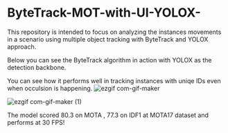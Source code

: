 # ByteTrack-MOT-with-UI-YOLOX-
This repository is intended to focus on analyzing the instances movements in a scenario using multiple object tracking with ByteTrack and YOLOX approach.

Below you can see the ByteTrack algorithm in action with YOLOX as the detection backbone. 

You can see how it performs well in tracking instances with uniqe IDs even when occulsion is happening. 
![ezgif com-gif-maker](https://user-images.githubusercontent.com/70451970/159140169-5d301789-56f4-4616-8d1b-d7b8bd41bb0d.gif)

![ezgif com-gif-maker (1)](https://user-images.githubusercontent.com/70451970/159140175-ff72f235-7684-4dc7-a6bf-2803310917f3.gif)

The model scored 80.3 on MOTA , 77.3 on IDF1 at MOTA17 dataset and performs at 30 FPS!

